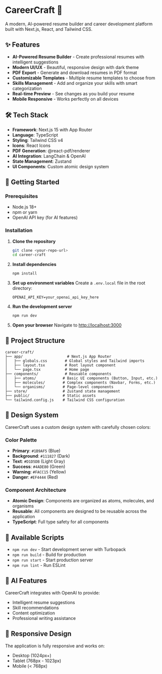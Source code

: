 # CareerCraft 🚀

A modern, AI-powered resume builder and career development platform built with Next.js, React, and Tailwind CSS.

## ✨ Features

- **AI-Powered Resume Builder** - Create professional resumes with intelligent suggestions
- **Modern UI/UX** - Beautiful, responsive design with dark theme
- **PDF Export** - Generate and download resumes in PDF format
- **Customizable Templates** - Multiple resume templates to choose from
- **Skills Management** - Add and organize your skills with smart categorization
- **Real-time Preview** - See changes as you build your resume
- **Mobile Responsive** - Works perfectly on all devices

## 🛠️ Tech Stack

- **Framework**: Next.js 15 with App Router
- **Language**: TypeScript
- **Styling**: Tailwind CSS v4
- **Icons**: React Icons
- **PDF Generation**: @react-pdf/renderer
- **AI Integration**: LangChain & OpenAI
- **State Management**: Zustand
- **UI Components**: Custom atomic design system

## 🚀 Getting Started

### Prerequisites

- Node.js 18+ 
- npm or yarn
- OpenAI API key (for AI features)

### Installation

1. **Clone the repository**
   ```bash
   git clone <your-repo-url>
   cd career-craft
   ```

2. **Install dependencies**
   ```bash
   npm install
   ```

3. **Set up environment variables**
   Create a `.env.local` file in the root directory:
   ```env
   OPENAI_API_KEY=your_openai_api_key_here
   ```

4. **Run the development server**
   ```bash
   npm run dev
   ```

5. **Open your browser**
   Navigate to [http://localhost:3000](http://localhost:3000)

## 📁 Project Structure

```
career-craft/
├── app/                    # Next.js App Router
│   ├── globals.css        # Global styles and Tailwind imports
│   ├── layout.tsx         # Root layout component
│   └── page.tsx           # Home page
├── components/            # Reusable components
│   ├── atoms/            # Basic UI components (Button, Input, etc.)
│   ├── molecules/        # Complex components (Navbar, Forms, etc.)
│   └── organisms/        # Page-level components
├── store/                # Zustand state management
├── public/               # Static assets
└── tailwind.config.js    # Tailwind CSS configuration
```

## 🎨 Design System

CareerCraft uses a custom design system with carefully chosen colors:

### Color Palette
- **Primary**: `#1B9AF5` (Blue)
- **Background**: `#111827` (Dark)
- **Text**: `#D1D5DB` (Light Gray)
- **Success**: `#4ADE80` (Green)
- **Warning**: `#FACC15` (Yellow)
- **Danger**: `#EF4444` (Red)

### Component Architecture
- **Atomic Design**: Components are organized as atoms, molecules, and organisms
- **Reusable**: All components are designed to be reusable across the application
- **TypeScript**: Full type safety for all components

## 🔧 Available Scripts

- `npm run dev` - Start development server with Turbopack
- `npm run build` - Build for production
- `npm run start` - Start production server
- `npm run lint` - Run ESLint

## 🤖 AI Features

CareerCraft integrates with OpenAI to provide:
- Intelligent resume suggestions
- Skill recommendations
- Content optimization
- Professional writing assistance

## 📱 Responsive Design

The application is fully responsive and works on:
- Desktop (1024px+)
- Tablet (768px - 1023px)
- Mobile (< 768px)
